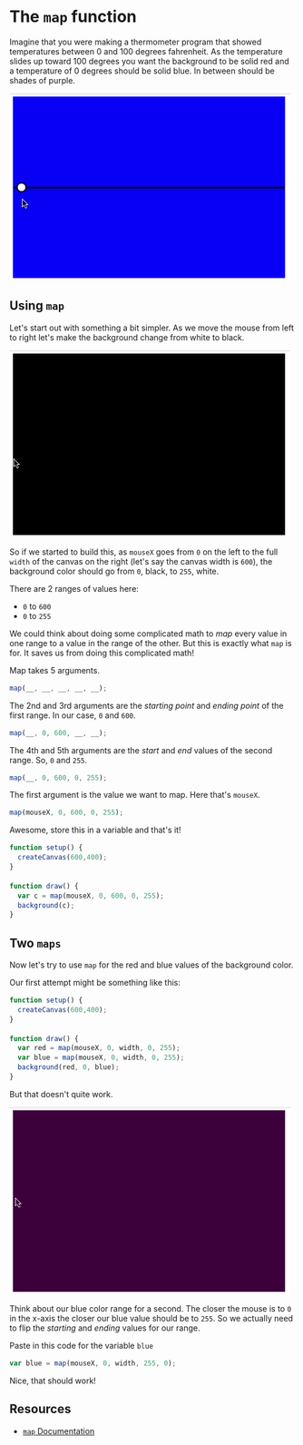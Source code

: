 # The `map` function

Imagine that you were making a thermometer program that showed temperatures between 0 and 100 degrees fahrenheit. As the temperature slides up toward 100 degrees you want the background to be solid red and a temperature of 0 degrees should be solid blue. In between should be shades of purple.

![temp slider](/resources/temp.gif)

## Using `map`

Let's start out with something a bit simpler. As we move the mouse from left to right let's make the background change from white to black.

![b/w fade](/resources/fade.gif)

So if we started to build this, as `mouseX` goes from `0` on the left to the full `width` of the canvas on the right (let's say the canvas width is `600`), the background color should go from `0`, black, to `255`, white.

There are 2 ranges of values here:

- `0` to `600`
- `0` to `255`

We could think about doing some complicated math to *map* every value in one range to a value in the range of the other. But this is exactly what `map` is for. It saves us from doing this complicated math!

Map takes 5 arguments.

```javascript
map(__, __, __, __, __);
```

The 2nd and 3rd arguments are the *starting point* and *ending point* of the first range. In our case, `0` and `600`.

```javascript
map(__, 0, 600, __, __);
```

The 4th and 5th arguments are the *start* and *end* values of the second range. So, `0` and `255`.

```javascript
map(__, 0, 600, 0, 255);
```

The first argument is the value we want to map. Here that's `mouseX`.

```javascript
map(mouseX, 0, 600, 0, 255);
```

Awesome, store this in a variable and that's it!

```javascript
function setup() {
  createCanvas(600,400);
}

function draw() {
  var c = map(mouseX, 0, 600, 0, 255);
  background(c);
}
```

## Two `maps`

Now let's try to use `map` for the red and blue values of the background color.

Our first attempt might be something like this:

```javascript
function setup() {
  createCanvas(600,400);
}

function draw() {
  var red = map(mouseX, 0, width, 0, 255);
  var blue = map(mouseX, 0, width, 0, 255);
  background(red, 0, blue);
}
```

But that doesn't quite work.

![purple fade](/resources/purple-fade.gif)

Think about our blue color range for a second.  The closer the mouse is to `0` in the x-axis the closer our blue value should be to `255`.  So we actually need to flip the *starting* and *ending* values for our range.

Paste in this code for the variable `blue`

```javascript
var blue = map(mouseX, 0, width, 255, 0);
```

Nice, that should work!

## Resources

- [`map` Documentation](https://p5js.org/reference/#/p5/map)
